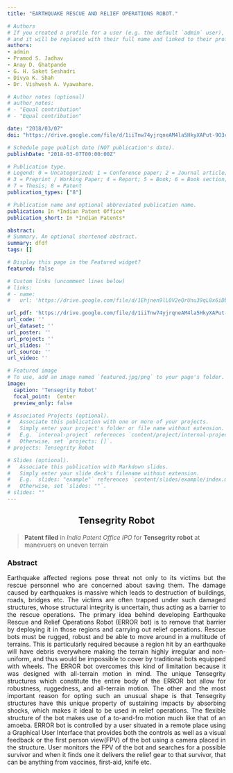 ```yaml
---
title: "EARTHQUAKE RESCUE AND RELIEF OPERATIONS ROBOT."

# Authors
# If you created a profile for a user (e.g. the default `admin` user), write the username (folder name) here 
# and it will be replaced with their full name and linked to their profile.
authors:
- admin
- Pramod S. Jadhav
- Anay D. Ghatpande
- G. H. Saket Seshadri
- Divya K. Shah
- Dr. Vishwesh A. Vyawahare.

# Author notes (optional)
# author_notes:
# - "Equal contribution"
# - "Equal contribution"

date: "2018/03/07"
doi: "https://drive.google.com/file/d/1iiTnw74yjrqneAM4la5HkyXAPut-9O3c/view?usp=sharing"

# Schedule page publish date (NOT publication's date).
publishDate: "2018-03-07T00:00:00Z"

# Publication type.
# Legend: 0 = Uncategorized; 1 = Conference paper; 2 = Journal article;
# 3 = Preprint / Working Paper; 4 = Report; 5 = Book; 6 = Book section;
# 7 = Thesis; 8 = Patent
publication_types: ["8"]

# Publication name and optional abbreviated publication name.
publication: In *Indian Patent Office*
publication_short: In *Indian Patents*

abstract: 
# Summary. An optional shortened abstract.
summary: dfdf
tags: []

# Display this page in the Featured widget?
featured: false

# Custom links (uncomment lines below)
# links:
# - name: 
#   url: 'https://drive.google.com/file/d/1Ehjnen9lL0V2eQrUnu39qL8x6iDbKR7G/view?usp=sharing'

url_pdf: 'https://drive.google.com/file/d/1iiTnw74yjrqneAM4la5HkyXAPut-9O3c/view?usp=sharing'
url_code: ''
url_dataset: ''
url_poster: ''
url_project: ''
url_slides: ''
url_source: ''
url_video: ''

# Featured image
# To use, add an image named `featured.jpg/png` to your page's folder. 
image:
  caption: 'Tensegrity Robot'
  focal_point:  Center
  preview_only: false

# Associated Projects (optional).
#   Associate this publication with one or more of your projects.
#   Simply enter your project's folder or file name without extension.
#   E.g. `internal-project` references `content/project/internal-project/index.md`.
#   Otherwise, set `projects: []`.
# projects: Tensegrity Robot

# Slides (optional).
#   Associate this publication with Markdown slides.
#   Simply enter your slide deck's filename without extension.
#   E.g. `slides: "example"` references `content/slides/example/index.md`.
#   Otherwise, set `slides: ""`.
# slides: ""
---
```


<!-- {{% callout note %}}
Click the *Cite* button above to demo the feature to enable visitors to import publication metadata into their reference management software.
{{% /callout %}}

{{% callout note %}}
Create your slides in Markdown - click the *Slides* button to check out the example.
{{% /callout %}}

Supplementary notes can be added here, including [code, math, and images](https://wowchemy.com/docs/writing-markdown-latex/). -->


## <div align= "center">Tensegrity Robot </div>

> **Patent filed** in *India Patent Office IPO* for **Tensegrity robot**   at manevuers on uneven terrain

### Abstract
<div align= "justify">
Earthquake affected regions pose threat not only to its victims but the rescue personnel who are concerned about saving them. The
damage caused by earthquakes is massive which leads to destruction of buildings, roads, bridges etc. The victims are often trapped
under such damaged structures, whose structural integrity is uncertain, thus acting as a barrier to the rescue operations. The primary
idea behind developing Earthquake Rescue and Relief Operations Robot (ERROR bot) is to remove that barrier by deploying it in
those regions and carrying out relief operations. Rescue bots must be rugged, robust and be able to move around in a multitude of
terrains. This is particularly required because a region hit by an earthquake will have debris everywhere making the terrain highly
irregular and non-uniform, and thus would be impossible to cover by traditional bots equipped with wheels. The ERROR bot
overcomes this kind of limitation because it was designed with all-terrain motion in mind. The unique Tensegrity structures which
constitute the entire body of the ERROR bot allow for robustness, ruggedness, and all-terrain motion. The other and the most
important reason for opting such an unusual shape is that Tensegrity structures have this unique property of sustaining impacts by
absorbing shocks, which makes it ideal to be used in relief operations. The flexible structure of the bot makes use of a to-and-fro
motion much like that of an amoeba. ERROR bot is controlled by a user situated in a remote place using a Graphical User Interface
that provides both the controls as well as a visual feedback or the first person view(FPV) of the bot using a camera placed in the
structure. User monitors the FPV of the bot and searches for a possible survivor and when it finds one it delivers the relief gear to that
survivor, that can be anything from vaccines, first-aid, knife etc.
</div>